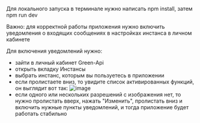 Для локального запуска в терминале нужно написать npm install, затем npm run dev

Важно: для корректной работы приложения нужно включить уведомления о входящих сообщениях в настройках инстанса в личном кабинете

Для включения уведомлений нужно:
- зайти в личный кабинет Green-Api
- открыть вкладку Инстансы
- выбрать инстанс, которым вы пользуетесь в приложении
- если пролистаете вниз, то увидите список активированных функций, он выглядит вот так:
![image](https://github.com/user-attachments/assets/dfe76fd5-169b-43dc-9342-5dc8c54bc31d)
- если одного или нескольких разрешений с изображения нет, то нужно пролистать вверх, нажать "Изменить", пролистать вниз и включить нужные пункты уведомлений, и тогда приложение будет работать стабильно
